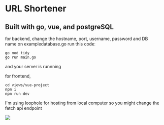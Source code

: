 # URL Shortener
## Built with go, vue, and postgreSQL

for backend, 
change the hostname, port, username, password and DB name on exampledatabase.go
run this code:
```
go mod tidy 
go run main.go
```  
and your server is runnning


for frontend,  
```
cd views/vue-project
npm i
npm run dev
```

I'm using loophole for hosting from local computer so you might change the fetch api endpoint


![]([/documentation/demo-url-shortener.gif](https://github.com/Jeki00/URL-shortener-go-vue/blob/master/documentation/demo-url-shortener.gif))

